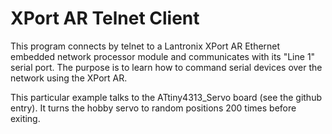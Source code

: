 XPort AR Telnet Client
=====================

This program connects by telnet to a Lantronix XPort AR Ethernet embedded network processor module and communicates with its "Line 1" serial port. The purpose is to learn how to command serial devices over the network using the XPort AR.

This particular example talks to the ATtiny4313_Servo board (see the github entry). It turns the hobby servo to random positions 200 times before exiting.

